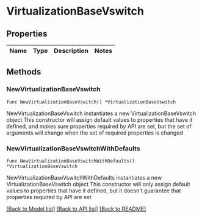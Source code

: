 # VirtualizationBaseVswitch

## Properties

Name | Type | Description | Notes
------------ | ------------- | ------------- | -------------

## Methods

### NewVirtualizationBaseVswitch

`func NewVirtualizationBaseVswitch() *VirtualizationBaseVswitch`

NewVirtualizationBaseVswitch instantiates a new VirtualizationBaseVswitch object
This constructor will assign default values to properties that have it defined,
and makes sure properties required by API are set, but the set of arguments
will change when the set of required properties is changed

### NewVirtualizationBaseVswitchWithDefaults

`func NewVirtualizationBaseVswitchWithDefaults() *VirtualizationBaseVswitch`

NewVirtualizationBaseVswitchWithDefaults instantiates a new VirtualizationBaseVswitch object
This constructor will only assign default values to properties that have it defined,
but it doesn't guarantee that properties required by API are set


[[Back to Model list]](../README.md#documentation-for-models) [[Back to API list]](../README.md#documentation-for-api-endpoints) [[Back to README]](../README.md)


